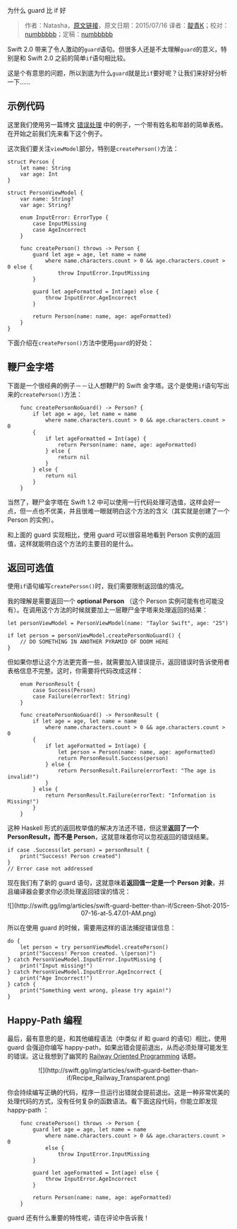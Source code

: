 为什么 guard 比 if 好

> 作者：Natasha，[原文链接](http://natashatherobot.com/swift-guard-better-than-if/)，原文日期：2015/07/16
> 译者：[靛青K](http://www.dianqk.org/)；校对：[numbbbbb](https://github.com/numbbbbb)；定稿：[numbbbbb](https://github.com/numbbbbb)
  








Swift 2.0 带来了令人激动的`guard`语句。但很多人还是不太理解`guard`的意义，特别是和 Swift 2.0 之前的简单`if`语句相比较。    

这是个有意思的问题，所以到底为什么`guard`就是比`if`要好呢？让我们来好好分析一下……    



## 示例代码   

这里我们使用另一篇博文 [错误处理](http://natashatherobot.com/swift-2-error-handling/) 中的例子，一个带有姓名和年龄的简单表格。在开始之前我们先来看下这个例子。    

这次我们要关注`viewModel`部分，特别是`createPerson()`方法：    

    
    struct Person {
        let name: String
        var age: Int
    }
    
    struct PersonViewModel {
        var name: String?
        var age: String?
        
        enum InputError: ErrorType {
            case InputMissing
            case AgeIncorrect
        }
        
        func createPerson() throws -> Person {
            guard let age = age, let name = name
                where name.characters.count > 0 && age.characters.count > 0 else {
                    throw InputError.InputMissing
            }
            
            guard let ageFormatted = Int(age) else {
                throw InputError.AgeIncorrect
            }
            
            return Person(name: name, age: ageFormatted)
        }
    }     

下面介绍在`createPerson()`方法中使用`guard`的好处：    

## 鞭尸金字塔    

下面是一个很经典的例子－－让人想鞭尸的 Swift 金字塔。这个是使用`if`语句写出来的`createPerson()`方法：    

    
        func createPersonNoGuard() -> Person? {
            if let age = age, let name = name
                where name.characters.count > 0 && age.characters.count > 0
            {
                if let ageFormatted = Int(age) {
                    return Person(name: name, age: ageFormatted)
                } else {
                    return nil
                }
            } else {
                return nil
            }
        }     

当然了，鞭尸金字塔在 Swift 1.2 中可以使用一行代码处理可选值，这样会好一点，但一点也不优美，并且很难一眼就明白这个方法的含义（其实就是创建了一个 Person 的实例）。    

和上面的 guard 实现相比，使用 guard 可以很容易地看到 Person 实例的返回值，这样就能明白这个方法的主要目的是什么。

## 返回可选值    

使用`if`语句编写`createPerson()`时，我们需要限制返回值的情况。    

我的理解是需要返回一个 **optional Person** （这个 Person 实例可能有也可能没有）。在调用这个方法的时候就要加上一层鞭尸金字塔来处理返回的结果：    

    
    let personViewModel = PersonViewModel(name: "Taylor Swift", age: "25")
    
    if let person = personViewModel.createPersonNoGuard() {
        // DO SOMETHING IN ANOTHER PYRAMID OF DOOM HERE
    }     

但如果你想让这个方法更完善一些，就需要加入错误提示，返回错误时告诉使用者表格信息不完整。这时，你需要将代码改成这样：    

    
        enum PersonResult {
            case Success(Person)
            case Failure(errorText: String)
        }
        
        func createPersonNoGuard() -> PersonResult {
            if let age = age, let name = name
                where name.characters.count > 0 && age.characters.count > 0
            {
                if let ageFormatted = Int(age) {
                    let person = Person(name: name, age: ageFormatted)
                    return PersonResult.Success(person)
                } else {
                    return PersonResult.Failure(errorText: "The age is invalid!")
                }
            } else {
                return PersonResult.Failure(errorText: "Information is Missing!")
            }
        }    

这种 Haskell 形式的返回枚举值的解决方法还不错，但这里**返回了一个 PersonResult，而不是 Person**，这就意味着你可以忽视返回的错误结果。    

    
    if case .Success(let person) = personResult {
        print("Success! Person created")
    }
    // Error case not addressed     

现在我们有了新的 guard 语句，这就意味着**返回值一定是一个 Person 对象**，并且编译器会要求你必须处理返回错误的情况：     

<center>
![](http://swift.gg/img/articles/swift-guard-better-than-if/Screen-Shot-2015-07-16-at-5.47.01-AM.png)
</center>     

所以在使用 guard 的时候，需要用这样的语法捕捉错误信息：     

    
    do {
        let person = try personViewModel.createPerson()
        print("Success! Person created. \(person)")
    } catch PersonViewModel.InputError.InputMissing {
        print("Input missing!")
    } catch PersonViewModel.InputError.AgeIncorrect {
        print("Age Incorrect!")
    } catch {
        print("Something went wrong, please try again!")
    }    

## Happy-Path 编程    

最后，最有意思的是，和其他编程语法（中类似 if 和 guard 的语句）相比，使用 guard 会强迫你编写 happy-path，如果出错会提前退出，从而必须处理可能发生的错误。这让我想到了幽冥的 [Railway Oriented Programming](http://fsharpforfunandprofit.com/rop/) 话题。     

<center>
![](http://swift.gg/img/articles/swift-guard-better-than-if/Recipe_Railway_Transparent.png)
</center>    

你会持续编写正确的代码，程序一旦运行出错就会提前退出。这是一种非常优美的处理代码的方式，没有任何复杂的函数语法。看下面这段代码，你能立即发现 happy-path ：     

    
        func createPerson() throws -> Person {
            guard let age = age, let name = name
                where name.characters.count > 0 && age.characters.count > 0
                else {
                    throw InputError.InputMissing
            }
            
            guard let ageFormatted = Int(age) else {
                throw InputError.AgeIncorrect
            }
            
            return Person(name: name, age: ageFormatted)
        }     

guard 还有什么重要的特性呢，请在评论中告诉我！
